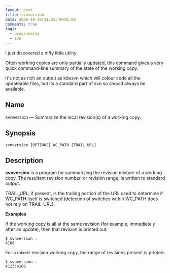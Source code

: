 ```yaml
---
layout: post
title: svnversion
date: 2008-10-16T11:25:40+01:00
comments: true
tags:
  - programming
  - svn
---
```


I just discovered a nifty little utility

Often working copies are only partially updated, this command gives a very quick command-line summary of the state of the working copy.

It's not as rich an output as kdesvn which will colour code all the updateable files, but its a standard part of svn so should always be available.

## Name

svnversion — Summarize the local revision(s) of a working copy.

## Synopsis

```
svnversion [OPTIONS] WC_PATH [TRAIL_URL]
```

## Description

**svnversion** is a program for summarizing the revision mixture of a working copy. The resultant revision number, or revision range, is written to standard output.

TRAIL_URL, if present, is the trailing portion of the URL used to determine if WC_PATH itself is switched (detection of switches within WC_PATH does not rely on TRAIL_URL).

**Examples**

If the working copy is all at the same revision (for example, immediately after an update), then that revision is printed out:

```
$ svnversion .
4168
```

For a mixed-revision working copy, the range of revisions present is printed:

```
$ svnversion .
4123:4168
```
